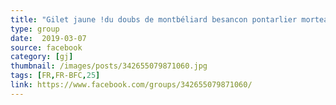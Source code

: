 ```yaml
---
title: "Gilet jaune !du doubs de montbéliard besancon pontarlier morteau"
type: group
date:  2019-03-07
source: facebook
category: [gj]
thumbnail: /images/posts/342655079871060.jpg
tags: [FR,FR-BFC,25]
link: https://www.facebook.com/groups/342655079871060/
---
```

